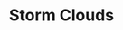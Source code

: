 ---
layout: song
id: 29
title: Storm Clouds
artist: Kraedt
genre: Drum & Bass
image: Storm Clouds.jpg
buy-able: true
downloadable: true
yt-id: tVQpAVgV4iI
itunes: https://itunes.apple.com/us/album/storm-clouds-single/id1224863024
beatport:
gplay: https://play.google.com/store/music/album/Kraedt_Storm_Clouds?id=Btcgpdbls3f2cukrn3gcwpsnjbm
amazon: https://www.amazon.com/dp/B06Y4FGWSM/ref=sr_1_10?ie=UTF8&qid=1491693100&sr=8-10&keywords=kraedt
license: 1
---